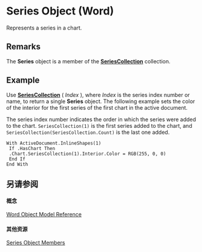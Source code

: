 
# Series Object (Word)

Represents a series in a chart.


## Remarks

 The **Series** object is a member of the **[SeriesCollection](785d61ff-96c9-b9b0-ed98-e992d9adeda6.md)** collection.


## Example

Use  **[SeriesCollection](b9688aef-839a-b45b-1596-d8f02225aa05.md)** ( _Index_ ), where _Index_ is the series index number or name, to return a single **Series** object. The following example sets the color of the interior for the first series of the first chart in the active document.

The series index number indicates the order in which the series were added to the chart.  `SeriesCollection(1)` is the first series added to the chart, and `SeriesCollection(SeriesCollection.Count)` is the last one added.




```
With ActiveDocument.InlineShapes(1) 
 If .HasChart Then 
 .Chart.SeriesCollection(1).Interior.Color = RGB(255, 0, 0) 
 End If 
End With
```


## 另请参阅


#### 概念


[Word Object Model Reference](be452561-b436-bb9b-6f94-3faa9a74a6fd.md)
#### 其他资源


[Series Object Members](http://msdn.microsoft.com/library/0bc84851-3f0a-15e0-ae2b-c36215709220%28Office.15%29.aspx)